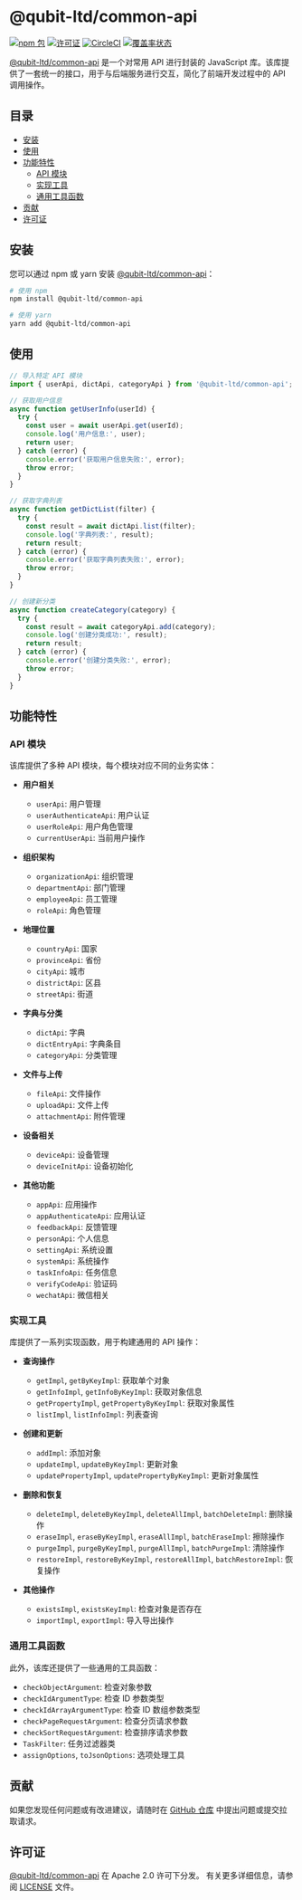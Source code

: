# @qubit-ltd/common-api

[![npm 包](https://img.shields.io/npm/v/@qubit-ltd/common-api.svg)](https://npmjs.com/package/@qubit-ltd/common-api)
[![许可证](https://img.shields.io/badge/License-Apache-blue.svg)](https://www.apache.org/licenses/LICENSE-2.0)
[![CircleCI](https://dl.circleci.com/status-badge/img/gh/Haixing-Hu/js-common-api/tree/master.svg?style=shield)](https://dl.circleci.com/status-badge/redirect/gh/Haixing-Hu/js-common-api/tree/master)
[![覆盖率状态](https://coveralls.io/repos/github/Haixing-Hu/js-common-api/badge.svg?branch=master)](https://coveralls.io/github/Haixing-Hu/js-common-api?branch=master)

[@qubit-ltd/common-api] 是一个对常用 API 进行封装的 JavaScript 库。该库提供了一套统一的接口，用于与后端服务进行交互，简化了前端开发过程中的 API 调用操作。

## 目录

- [安装](#安装)
- [使用](#使用)
- [功能特性](#功能特性)
  - [API 模块](#api-模块)
  - [实现工具](#实现工具)
  - [通用工具函数](#通用工具函数)
- [贡献](#贡献)
- [许可证](#许可证)

## <span id="安装">安装</span>

您可以通过 npm 或 yarn 安装 [@qubit-ltd/common-api]：

```bash
# 使用 npm
npm install @qubit-ltd/common-api

# 使用 yarn
yarn add @qubit-ltd/common-api
```

## <span id="使用">使用</span>

```javascript
// 导入特定 API 模块
import { userApi, dictApi, categoryApi } from '@qubit-ltd/common-api';

// 获取用户信息
async function getUserInfo(userId) {
  try {
    const user = await userApi.get(userId);
    console.log('用户信息:', user);
    return user;
  } catch (error) {
    console.error('获取用户信息失败:', error);
    throw error;
  }
}

// 获取字典列表
async function getDictList(filter) {
  try {
    const result = await dictApi.list(filter);
    console.log('字典列表:', result);
    return result;
  } catch (error) {
    console.error('获取字典列表失败:', error);
    throw error;
  }
}

// 创建新分类
async function createCategory(category) {
  try {
    const result = await categoryApi.add(category);
    console.log('创建分类成功:', result);
    return result;
  } catch (error) {
    console.error('创建分类失败:', error);
    throw error;
  }
}
```

## <span id="功能特性">功能特性</span>

### <span id="api-模块">API 模块</span>

该库提供了多种 API 模块，每个模块对应不同的业务实体：

- **用户相关**
  - `userApi`: 用户管理
  - `userAuthenticateApi`: 用户认证
  - `userRoleApi`: 用户角色管理
  - `currentUserApi`: 当前用户操作

- **组织架构**
  - `organizationApi`: 组织管理
  - `departmentApi`: 部门管理
  - `employeeApi`: 员工管理
  - `roleApi`: 角色管理

- **地理位置**
  - `countryApi`: 国家
  - `provinceApi`: 省份
  - `cityApi`: 城市
  - `districtApi`: 区县
  - `streetApi`: 街道

- **字典与分类**
  - `dictApi`: 字典
  - `dictEntryApi`: 字典条目
  - `categoryApi`: 分类管理

- **文件与上传**
  - `fileApi`: 文件操作
  - `uploadApi`: 文件上传
  - `attachmentApi`: 附件管理

- **设备相关**
  - `deviceApi`: 设备管理
  - `deviceInitApi`: 设备初始化

- **其他功能**
  - `appApi`: 应用操作
  - `appAuthenticateApi`: 应用认证
  - `feedbackApi`: 反馈管理
  - `personApi`: 个人信息
  - `settingApi`: 系统设置
  - `systemApi`: 系统操作
  - `taskInfoApi`: 任务信息
  - `verifyCodeApi`: 验证码
  - `wechatApi`: 微信相关

### <span id="实现工具">实现工具</span>

库提供了一系列实现函数，用于构建通用的 API 操作：

- **查询操作**
  - `getImpl`, `getByKeyImpl`: 获取单个对象
  - `getInfoImpl`, `getInfoByKeyImpl`: 获取对象信息
  - `getPropertyImpl`, `getPropertyByKeyImpl`: 获取对象属性
  - `listImpl`, `listInfoImpl`: 列表查询

- **创建和更新**
  - `addImpl`: 添加对象
  - `updateImpl`, `updateByKeyImpl`: 更新对象
  - `updatePropertyImpl`, `updatePropertyByKeyImpl`: 更新对象属性

- **删除和恢复**
  - `deleteImpl`, `deleteByKeyImpl`, `deleteAllImpl`, `batchDeleteImpl`: 删除操作
  - `eraseImpl`, `eraseByKeyImpl`, `eraseAllImpl`, `batchEraseImpl`: 擦除操作
  - `purgeImpl`, `purgeByKeyImpl`, `purgeAllImpl`, `batchPurgeImpl`: 清除操作
  - `restoreImpl`, `restoreByKeyImpl`, `restoreAllImpl`, `batchRestoreImpl`: 恢复操作

- **其他操作**
  - `existsImpl`, `existsKeyImpl`: 检查对象是否存在
  - `importImpl`, `exportImpl`: 导入导出操作

### <span id="通用工具函数">通用工具函数</span>

此外，该库还提供了一些通用的工具函数：

- `checkObjectArgument`: 检查对象参数
- `checkIdArgumentType`: 检查 ID 参数类型
- `checkIdArrayArgumentType`: 检查 ID 数组参数类型
- `checkPageRequestArgument`: 检查分页请求参数
- `checkSortRequestArgument`: 检查排序请求参数
- `TaskFilter`: 任务过滤器类
- `assignOptions`, `toJsonOptions`: 选项处理工具

## <span id="贡献">贡献</span>

如果您发现任何问题或有改进建议，请随时在 [GitHub 仓库] 中提出问题或提交拉取请求。

## <span id="许可证">许可证</span>

[@qubit-ltd/common-api] 在 Apache 2.0 许可下分发。
有关更多详细信息，请参阅 [LICENSE](LICENSE) 文件。

[@qubit-ltd/common-api]: https://npmjs.com/package/@qubit-ltd/common-api
[GitHub 仓库]: https://github.com/Haixing-Hu/js-common-api 